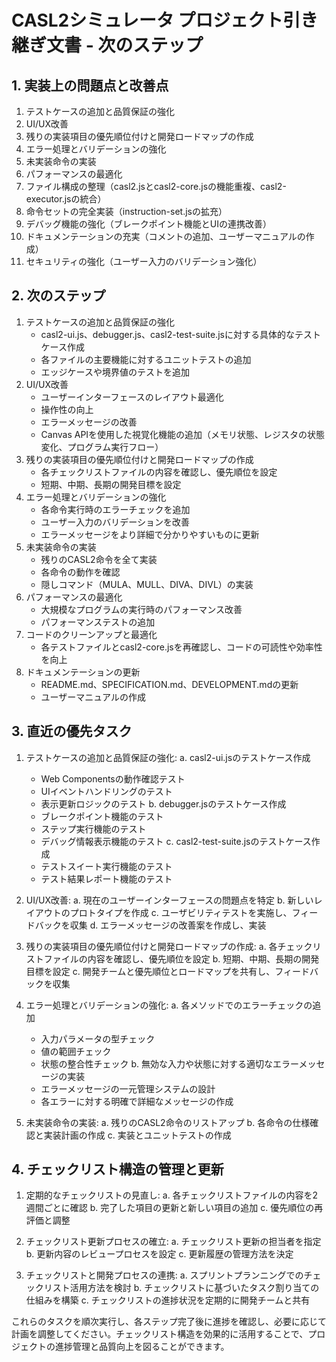 # CASL2シミュレータ プロジェクト引き継ぎ文書 - 次のステップ

## 1. 実装上の問題点と改善点
1. テストケースの追加と品質保証の強化
2. UI/UX改善
3. 残りの実装項目の優先順位付けと開発ロードマップの作成
4. エラー処理とバリデーションの強化
5. 未実装命令の実装
6. パフォーマンスの最適化
7. ファイル構成の整理（casl2.jsとcasl2-core.jsの機能重複、casl2-executor.jsの統合）
8. 命令セットの完全実装（instruction-set.jsの拡充）
9. デバッグ機能の強化（ブレークポイント機能とUIの連携改善）
10. ドキュメンテーションの充実（コメントの追加、ユーザーマニュアルの作成）
11. セキュリティの強化（ユーザー入力のバリデーション強化）

## 2. 次のステップ
1. テストケースの追加と品質保証の強化
   - casl2-ui.js、debugger.js、casl2-test-suite.jsに対する具体的なテストケース作成
   - 各ファイルの主要機能に対するユニットテストの追加
   - エッジケースや境界値のテストを追加
2. UI/UX改善
   - ユーザーインターフェースのレイアウト最適化
   - 操作性の向上
   - エラーメッセージの改善
   - Canvas APIを使用した視覚化機能の追加（メモリ状態、レジスタの状態変化、プログラム実行フロー）
3. 残りの実装項目の優先順位付けと開発ロードマップの作成
   - 各チェックリストファイルの内容を確認し、優先順位を設定
   - 短期、中期、長期の開発目標を設定
4. エラー処理とバリデーションの強化
   - 各命令実行時のエラーチェックを追加
   - ユーザー入力のバリデーションを改善
   - エラーメッセージをより詳細で分かりやすいものに更新
5. 未実装命令の実装
   - 残りのCASL2命令を全て実装
   - 各命令の動作を確認
   - 隠しコマンド（MULA、MULL、DIVA、DIVL）の実装
6. パフォーマンスの最適化
   - 大規模なプログラムの実行時のパフォーマンス改善
   - パフォーマンステストの追加
7. コードのクリーンアップと最適化
   - 各テストファイルとcasl2-core.jsを再確認し、コードの可読性や効率性を向上
8. ドキュメンテーションの更新
   - README.md、SPECIFICATION.md、DEVELOPMENT.mdの更新
   - ユーザーマニュアルの作成

## 3. 直近の優先タスク

1. テストケースの追加と品質保証の強化:
   a. casl2-ui.jsのテストケース作成
      - Web Componentsの動作確認テスト
      - UIイベントハンドリングのテスト
      - 表示更新ロジックのテスト
   b. debugger.jsのテストケース作成
      - ブレークポイント機能のテスト
      - ステップ実行機能のテスト
      - デバッグ情報表示機能のテスト
   c. casl2-test-suite.jsのテストケース作成
      - テストスイート実行機能のテスト
      - テスト結果レポート機能のテスト

2. UI/UX改善:
   a. 現在のユーザーインターフェースの問題点を特定
   b. 新しいレイアウトのプロトタイプを作成
   c. ユーザビリティテストを実施し、フィードバックを収集
   d. エラーメッセージの改善案を作成し、実装

3. 残りの実装項目の優先順位付けと開発ロードマップの作成:
   a. 各チェックリストファイルの内容を確認し、優先順位を設定
   b. 短期、中期、長期の開発目標を設定
   c. 開発チームと優先順位とロードマップを共有し、フィードバックを収集

4. エラー処理とバリデーションの強化:
   a. 各メソッドでのエラーチェックの追加
      - 入力パラメータの型チェック
      - 値の範囲チェック
      - 状態の整合性チェック
   b. 無効な入力や状態に対する適切なエラーメッセージの実装
      - エラーメッセージの一元管理システムの設計
      - 各エラーに対する明確で詳細なメッセージの作成

5. 未実装命令の実装:
   a. 残りのCASL2命令のリストアップ
   b. 各命令の仕様確認と実装計画の作成
   c. 実装とユニットテストの作成

## 4. チェックリスト構造の管理と更新

1. 定期的なチェックリストの見直し:
   a. 各チェックリストファイルの内容を2週間ごとに確認
   b. 完了した項目の更新と新しい項目の追加
   c. 優先順位の再評価と調整

2. チェックリスト更新プロセスの確立:
   a. チェックリスト更新の担当者を指定
   b. 更新内容のレビュープロセスを設定
   c. 更新履歴の管理方法を決定

3. チェックリストと開発プロセスの連携:
   a. スプリントプランニングでのチェックリスト活用方法を検討
   b. チェックリストに基づいたタスク割り当ての仕組みを構築
   c. チェックリストの進捗状況を定期的に開発チームと共有

これらのタスクを順次実行し、各ステップ完了後に進捗を確認し、必要に応じて計画を調整してください。チェックリスト構造を効果的に活用することで、プロジェクトの進捗管理と品質向上を図ることができます。
